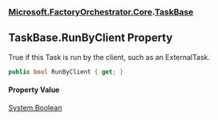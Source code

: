 ### [Microsoft.FactoryOrchestrator.Core](Microsoft_FactoryOrchestrator_Core.md 'Microsoft.FactoryOrchestrator.Core').[TaskBase](TaskBase.md 'Microsoft.FactoryOrchestrator.Core.TaskBase')
## TaskBase.RunByClient Property
True if this Task is run by the client, such as an ExternalTask.  
```csharp
public bool RunByClient { get; }
```
#### Property Value
[System.Boolean](https://docs.microsoft.com/en-us/dotnet/api/System.Boolean 'System.Boolean')
